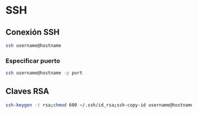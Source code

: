 # SSH
## Conexión SSH
```bash
ssh username@hostname
```
### Especificar puerto
```bash
ssh username@hostname -p port
```
## Claves RSA
```bash
ssh-keygen -t rsa;chmod 600 ~/.ssh/id_rsa;ssh-copy-id username@hostname
```